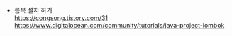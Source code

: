 - 롬복 설치 하기<br>
https://congsong.tistory.com/31 <br>
https://www.digitalocean.com/community/tutorials/java-project-lombok
